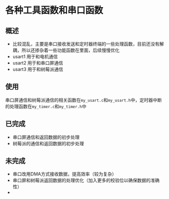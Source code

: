 # 各种工具函数和串口函数

## 概述
- 比较混乱，主要是串口接收发送和定时器终端的一些处理函数，目前还没有解耦，所以还掺杂着一些功能函数在里面，后续慢慢优化
- usart1 用于和电机通信 
- usart2 用于和串口屏通信
- usart3 用于和树莓派通信


## 使用

串口屏通信和树莓派通信的相关函数在`my_usart.c`和`my_usart.h`中，定时器中断的处理函数在`my_timer.c`和`my_timer.h`中


## 已完成
- 串口屏通信和返回数据的初步处理
- 树莓派的通信和返回数据的初步处理

## 未完成
- 串口改用DMA方式接收数据，提高效率（较为复杂）
- 串口屏和树莓派返回数据的处理优化（加入更多的校验位以确保数据的准确性）
- 